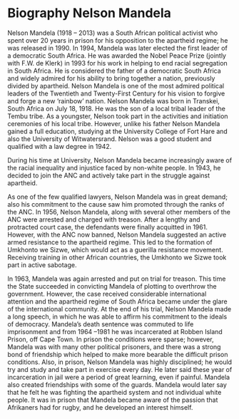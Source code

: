# Biography Nelson Mandela

Nelson Mandela (1918 – 2013) was a South African political activist who spent over 20 years in prison for his opposition to the apartheid regime; he was released in 1990. In 1994, Mandela was later elected the first leader of a democratic South Africa. He was awarded the Nobel Peace Prize (jointly with F.W. de Klerk) in 1993 for his work in helping to end racial segregation in South Africa. He is considered the father of a democratic South Africa and widely admired for his ability to bring together a nation, previously divided by apartheid. Nelson Mandela is one of the most admired political leaders of the Twentieth and Twenty-First Century for his vision to forgive and forge a new ‘rainbow’ nation.
Nelson Mandela was born in Transkei, South Africa on July 18, 1918. He was the son of a local tribal leader of the Tembu tribe. As a youngster, Nelson took part in the activities and initiation ceremonies of his local tribe. However, unlike his father Nelson Mandela gained a full education, studying at the University College of Fort Hare and also the University of Witwatersrand. Nelson was a good student and qualified with a law degree in 1942.

During his time at University, Nelson Mandela became increasingly aware of the racial inequality and injustice faced by non-white people. In 1943, he decided to join the ANC and actively take part in the struggle against apartheid.

As one of the few qualified lawyers, Nelson Mandela was in great demand; also his commitment to the cause saw him promoted through the ranks of the ANC. In 1956, Nelson Mandela, along with several other members of the ANC were arrested and charged with treason. After a lengthy and protracted court case, the defendants were finally acquitted in 1961. However, with the ANC now banned, Nelson Mandela suggested an active armed resistance to the apartheid regime. This led to the formation of Umkhonto we Sizwe, which would act as a guerilla resistance movement. Receiving training in other African countries, the Umkhonto we Sizwe took part in active sabotage.

In 1963, Mandela was again arrested and put on trial for treason. This time the State succeeded in convicting Mandela of plotting to overthrow the government. However, the case received considerable international attention and the apartheid regime of South Africa became under the glare of the international community. At the end of his trial, Nelson Mandela made a long speech, in which he was able to affirm his commitment to the ideals of democracy.
Mandela’s death sentence was commuted to life imprisonment and from 1964 –1981 he was incarcerated at Robben Island Prison, off Cape Town. In prison the conditions were sparse; however, Mandela was with many other political prisoners, and there was a strong bond of friendship which helped to make more bearable the difficult prison conditions. Also, in prison, Nelson Mandela was highly disciplined; he would try and study and take part in exercise every day. He later said these year of incarceration in jail were a period of great learning, even if painful. Mandela also created friendships with some of the guards. Mandela would later say that he felt he was fighting the apartheid system and not individual white people. It was in prison that Mandela became aware of the passion that Afrikaners had for rugby, and he developed an interest himself.

